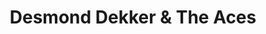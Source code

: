 ---
title: "Desmond Dekker & The Aces"
summary: "Jamaican vocal group. Members: , Wilson James, Barry Howard, Carl Howard, Clive Howard and Patrick Howard"
image: "desmond-dekker-the-aces.jpg"
---